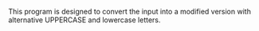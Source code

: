 This program is designed to convert the input into a modified version with alternative UPPERCASE and lowercase letters.
